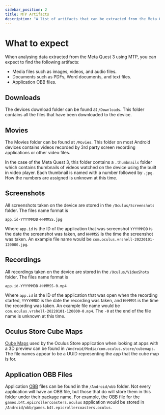 ```yaml
---
sidebar_position: 2
title: MTP Artifacts
description: "A list of artifacts that can be extracted from the Meta Quest 3 using MTP."
---
```


# What to expect

When analysing data extracted from the Meta Quest 3 using MTP, you can expect to find the following artifacts:

- Media files such as images, videos, and audio files.
- Documents such as PDFs, Word documents, and text files.
- Application OBB files.

## Downloads

The devices download folder can be found at `/Downloads`. This folder contains all the files that have been downloaded to the device.

## Movies

The Movies folder can be found at `/Movies`. This folder on most Android devices contains videos recorded by 3rd party screen recording applications or other video files.

In the case of the Meta Quest 3, this folder contains a `.thumbnails` folder which contains thumbnails of videos watched on the device using the built in video player. Each thumbnail is named with a number followed by `.jpg`. How the numbers are assigned is unknown at this time.

## Screenshots

All screenshots taken on the device are stored in the `/Oculus/Screenshots` folder. The files name format is
```
app.id-YYYYMMDD-HHMMSS.jpg
```
Where `app.id` is the ID of the application that was screenshot `YYYYMMDD` is the date the screenshot was taken, and `HHMMSS` is the time the screenshot was taken. An example file name would be `com.oculus.vrshell-20220101-120000.jpg`.

## Recordings

All recordings taken on the device are stored in the `/Oculus/VideoShots` folder. The files name format is
```
app.id-YYYYMMDD-HHMMSS-0.mp4
```
Where `app.id` is the ID of the application that was open when the recording started, `YYYYMMDD` is the date the recording was taken, and `HHMMSS` is the time the recording was taken. An example file name would be `com.oculus.vrshell-20220101-120000-0.mp4`. The `-0` at the end of the file name is unknown at this time.

## Oculus Store Cube Maps

[Cube Maps](/glossary#cube-maps) used by the Oculus Store application when looking at apps with a 3D preview can be found in `/Android/Media/com.oculus.store/cubemaps`. The file names appear to be a UUID representing the app that the cube map is for.

## Application OBB Files

Application [OBB](/glossary#obb-file) files can be found in the `/Android/obb` folder. Not every application will have an OBB file, but those that do will store them in this folder under their package name. For example, the OBB file for the `games.b4t.epicrollercoasters.oculus` application would be stored in `/Android/obb/games.b4t.epicrollercoasters.oculus`.
